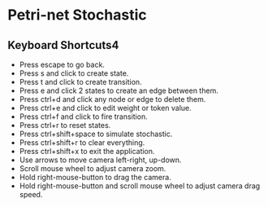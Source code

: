 # Petri-net Stochastic
## Keyboard Shortcuts4
- Press escape to go back.
- Press s and click to create state.
- Press t and click to create transition.
- Press e and click 2 states to create an edge between them.
- Press ctrl+d and click any node or edge to delete them.
- Press ctrl+e and click to edit weight or token value.
- Press ctrl+f and click to fire transition.
- Press ctrl+r to reset states.
- Press ctrl+shift+space to simulate stochastic.
- Press ctrl+shift+r to clear everything.
- Press ctrl+shift+x to exit the application.
- Use arrows to move camera left-right, up-down.
- Scroll mouse wheel to adjust camera zoom.
- Hold right-mouse-button to drag the camera.
- Hold right-mouse-button and scroll mouse wheel to adjust camera drag speed.